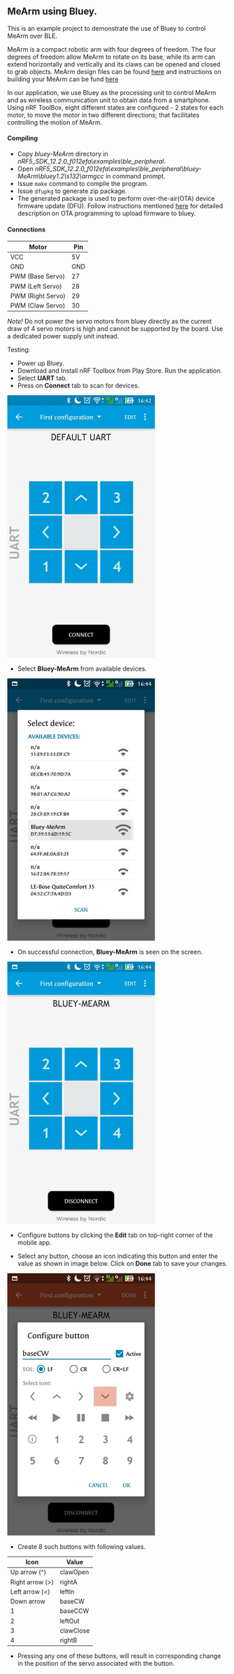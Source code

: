 ## MeArm using Bluey.

This is an example project to demonstrate the use of Bluey to control MeArm over BLE.

MeArm is a compact robotic arm with four degrees of freedom. The four degrees of freedom allow MeArm to rotate on its base, while its arm can extend horizontally and vertically and its claws can be opened and closed to grab objects. 
MeArm design files can be found [here](https://github.com/mimeindustries/MeArm) and instructions on building your MeArm can be fund [here](http://learn.mime.co.uk/docs/control-your-mearm-from-arduino/)

In our application, we use Bluey as the processing unit to control MeArm and as wireless communication unit to obtain data from a smartphone. Using nRF ToolBox, eight different states are configured - 2 states for each motor, to move the motor in two different directions; that facilitates controlling the motion of MeArm. 

#### Compiling

* Copy *bluey-MeArm* directory in *nRF5_SDK_12.2.0_f012efa\examples\ble_peripheral*.
* Open *nRF5_SDK_12.2.0_f012efa\examples\ble_peripheral\bluey-MeArm\bluey1.2\s132\armgcc* in command prompt.
* Issue `make` command to compile the program.
* Issue `dfupkg` to generate zip package. 
* The generated package is used to perform over-the-air(OTA) device firmware update (DFU). Follow instructions mentioned [here](../ota-prog.md) for detailed description on OTA programming to upload firmware to bluey.


#### Connections

Motor | Pin
----- | ---
VCC   | 5V
GND   | GND
PWM (Base Servo) | 27
PWM (Left Servo) | 28
PWM (Right Servo)| 29
PWM (Claw Servo) | 30

*Note!* Do not power the servo motors from bluey directly as the current draw of 4 servo motors is high and cannot be supported by the board. Use a dedicated power supply unit instead.

Testing:

* Power up Bluey.
* Download and Install nRF Toolbox from Play Store. Run the application.
* Select **UART** tab.
* Press on **Connect** tab to scan for devices.

![](images/connect.jpg)

* Select **Bluey-MeArm** from available devices.

![](images/scan.jpg)

* On successful connection, **Bluey-MeArm** is seen on the screen.

![](images/Bluey-Mearm.jpg)

* Configure buttons by clicking the **Edit** tab on top-right corner of the mobile app.

* Select any button, choose an icon indicating this button and enter the value as shown in image below. Click on **Done** tab to save your changes.

![](images/config.jpg)

* Create 8 such buttons with following values.

Icon | Value
---- | -----
Up arrow (^) | clawOpen
Right arrow (>) | rightA
Left arrow (<) | leftIn
Down arrow     | baseCW
1 | baseCCW
2 | leftOut
3 | clawClose
4 | rightB

* Pressing any one of these buttons, will result in corresponding change in the position of the servo associated with the button.
